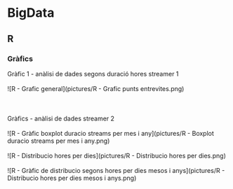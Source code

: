 # BigData

## R

### Gràfics

Gràfic 1 - anàlisi de dades segons duració hores streamer 1
<br />
<br />
![R - Grafic general](pictures/R - Grafic punts entrevites.png)
<br />
<br />
<br />
<br />
Gràfics - anàlisi de dades streamer 2
<br />
<br />
![R - Gràfic boxplot duracio streams per mes i any](pictures/R - Boxplot duracio streams per mes i any.png)
<br />
<br />
![R - Distribucio hores per dies](pictures/R - Distribucio hores per dies.png)
<br />
<br />
![R - Gràfic de distribucio segons hores per dies mesos i anys](pictures/R - Distribucio hores per dies mesos i anys.png)
<br />
<br />
<br />
<br />
